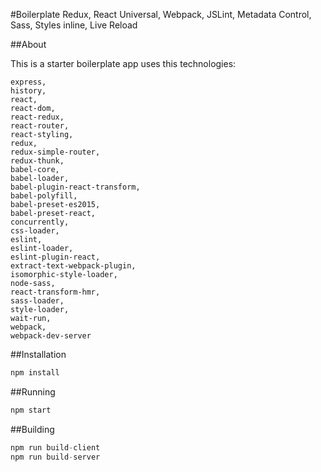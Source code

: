 
#Boilerplate Redux, React Universal, Webpack, JSLint, Metadata Control, Sass, Styles inline, Live Reload

##About

This is a starter boilerplate app uses this technologies:

    express,
    history,
    react,
    react-dom,
    react-redux,
    react-router,
    react-styling,
    redux,
    redux-simple-router,
    redux-thunk,
    babel-core,
    babel-loader,
    babel-plugin-react-transform,
    babel-polyfill,
    babel-preset-es2015,
    babel-preset-react,
    concurrently,
    css-loader,
    eslint,
    eslint-loader,
    eslint-plugin-react,
    extract-text-webpack-plugin,
    isomorphic-style-loader,
    node-sass,
    react-transform-hmr,
    sass-loader,
    style-loader,
    wait-run,
    webpack,
    webpack-dev-server


##Installation
```javascript
npm install
```
##Running 
```javascript
npm start
```
##Building 
```javascript
npm run build-client
npm run build-server
```